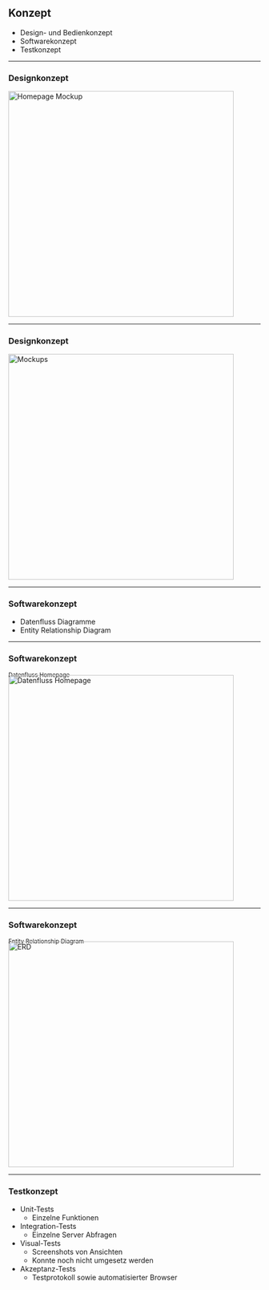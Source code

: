 ## Konzept

- Design- und Bedienkonzept
- Softwarekonzept
- Testkonzept

---

<!-- .slide: class="no-img-border" -->
### Designkonzept

<img alt="Homepage Mockup" src="pictures/homepage.png" height="450">

---

<!-- .slide: class="no-img-border" -->
### Designkonzept

<img alt="Mockups" src="pictures/mockups.png" height="450">

---

### Softwarekonzept

- Datenfluss Diagramme
- Entity Relationship Diagram

---

<!-- .slide: class="no-img-border" -->
### Softwarekonzept

<p style="margin-bottom: -0.5em"><small>Datenfluss Homepage</small></p>
<img alt="Datenfluss Homepage" src="pictures/datenfluss-homepage.png" height="450">

---

<!-- .slide: class="no-img-border" -->
### Softwarekonzept

<p style="margin-bottom: -0.5em"><small>Entity Relationship Diagram</small></p>
<img alt="ERD" src="pictures/erd.png" height="450">

---

### Testkonzept

- Unit-Tests
  - Einzelne Funktionen
- Integration-Tests
  - Einzelne Server Abfragen
- Visual-Tests
  - Screenshots von Ansichten
  - Konnte noch nicht umgesetz werden
- Akzeptanz-Tests
  - Testprotokoll sowie automatisierter Browser
